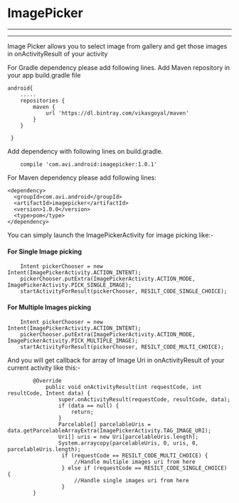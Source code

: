 # ImagePicker
------------------
------------------

Image Picker allows you to select image from gallery and 
get those images in onActivityResult of your activity 



For Gradle dependency please add following lines.
Add Maven repository in your app build.gradle file

    android{
        .....
        repositories {
            maven {
                url 'https://dl.bintray.com/vikasgoyal/maven'
            }
        }

     }

Add dependency with following lines on build.gradle.

        compile 'com.avi.android:imagepicker:1.0.1'


For Maven dependency please add following lines:

    <dependency>
      <groupId>com.avi.android</groupId>
      <artifactId>imagepicker</artifactId>
      <version>1.0.0</version>
      <type>pom</type>
    </dependency>
    
You can simply launch the ImagePickerActivity for image picking like:-

<h4><b>For Single Image picking</b></h4>
 
        Intent pickerChooser = new Intent(ImagePickerActivity.ACTION_INTENT);
        pickerChooser.putExtra(ImagePickerActivity.ACTION_MODE, ImagePickerActivity.PICK_SINGLE_IMAGE);
        startActivityForResult(pickerChooser, RESILT_CODE_SINGLE_CHOICE);
        
<h4><b>For Multiple Images picking</b></h4>
 
        Intent pickerChooser = new Intent(ImagePickerActivity.ACTION_INTENT);
        pickerChooser.putExtra(ImagePickerActivity.ACTION_MODE, ImagePickerActivity.PICK_MULTIPLE_IMAGE);
        startActivityForResult(pickerChooser, RESILT_CODE_MULTI_CHOICE);
        
        
And you will get callback for array of Image Uri in onActivityResult of your current activity like this:-
     
            @Override
                public void onActivityResult(int requestCode, int resultCode, Intent data) {
                    super.onActivityResult(requestCode, resultCode, data);
                    if (data == null) {
                        return;
                    }
                    Parcelable[] parcelableUris = data.getParcelableArrayExtra(ImagePickerActivity.TAG_IMAGE_URI);
                    Uri[] uris = new Uri[parcelableUris.length];
                    System.arraycopy(parcelableUris, 0, uris, 0, parcelableUris.length);
                     if (requestCode == RESILT_CODE_MULTI_CHOICE) {
                         //Handle multiple images uri from here
                     } else if (requestCode == RESILT_CODE_SINGLE_CHOICE) {
                         //Handle single images uri from here
                     }
            }